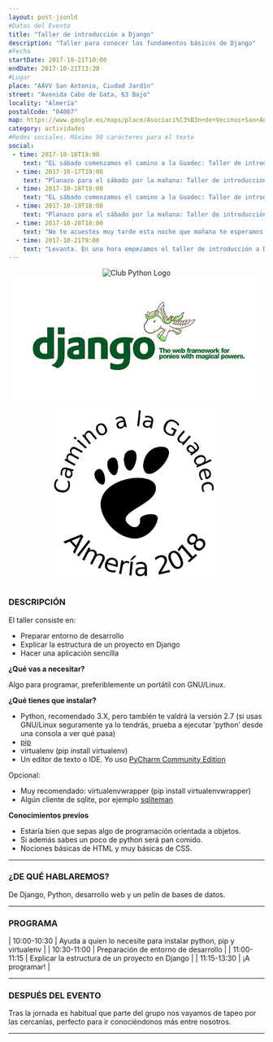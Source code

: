 ```yaml
---
layout: post-jsonld
#Datos del Evento
title: "Taller de introducción a Django"
description: "Taller para conocer los fundamentos básicos de Django"
#Fecha
startDate: 2017-10-21T10:00
endDate: 2017-10-21T13:30
#Lugar
place: "AAVV San Antonio, Ciudad Jardín"
street: "Avenida Cabo de Gata, 63 Bajo"
locality: "Almería"
postalCode: "04007"
map: https://www.google.es/maps/place/Asociaci%C3%B3n+de+Vecinos+San+Antonio+de+Ciudad+Jard%C3%ADn/@36.8308795,-2.4569515,17z/data=!3m1!4b1!4m5!3m4!1s0xd7a9df0b835fe2b:0xd030043efd14eaf0!8m2!3d36.8308795!4d-2.4547575
category: actividades
#Redes sociales. Máximo 90 carácteres para el texto
social:	
 - time: 2017-10-16T19:00
    text: "EL sábado comenzamos el camino a la Guadec: Taller de introducción a Django"
  - time: 2017-10-17T19:00
    text: "Planazo para el sábado por la mañana: Taller de introducción a Django"
  - time: 2017-10-18T19:00
    text: "EL sábado comenzamos el camino a la Guadec: Taller de introducción a Django"
  - time: 2017-10-19T18:00
    text: "Planazo para el sábado por la mañana: Taller de introducción a Django"
  - time: 2017-10-20T18:00
    text: "No te acuestes muy tarde esta noche que mañana te esperamos en el Taller de Django"
  - time: 2017-10-21T9:00
    text: "Levanta. En una hora empezamos el taller de introducción a Django"
---
```


<p align="center">
  <img src="/recursos/logo-club-python.png" alt="Club Python Logo" width="220px" />
  <img src="/recursos/2017-05-13/pony_magico.jpg" alt="Pony mágico" width="500px" />
  <img src="/recursos/CaminoGuadec/logo350.png" alt="Camino a la Guadec" width="350px" />
</p>


### DESCRIPCIÓN
El taller consiste en:

- Preparar entorno de desarrollo
- Explicar la estructura de un proyecto en Django
- Hacer una aplicación sencilla


**¿Qué vas a necesitar?**

Algo para programar, preferiblemente un portátil con GNU/Linux. 


**¿Qué tienes que instalar?**

- Python, recomendado 3.X, pero también te valdrá la versión 2.7 (si usas GNU/Linux seguramente ya lo tendrás, prueba a ejecutar ‘python’ desde una consola a ver qué pasa)
- [pip](https://pip.pypa.io/en/stable/)
- virtualenv (pip install virtualenv)
- Un editor de texto o IDE. Yo uso [PyCharm Community Edition](https://www.jetbrains.com/pycharm/)

Opcional: 

- Muy recomendado: virtualenvwrapper (pip install virtualenvwrapper)
- Algún cliente de sqlite, por ejemplo [sqliteman](http://sqliteman.yarpen.cz/)


**Conocimientos previos**

- Estaría bien que sepas algo de programación orientada a objetos. 
- Si además sabes un poco de python será pan comido.
- Nociones básicas de HTML y muy básicas de CSS.

---

### ¿DE QUÉ HABLAREMOS?

De Django, Python, desarrollo web y un pelín de bases de datos.

---


### PROGRAMA


| 10:00-10:30   | Ayuda a quien lo necesite para instalar python, pip y virtualenv |
| 10:30-11:00   | Preparación de entorno de desarrollo |
| 11:00-11:15 	| Explicar la estructura de un proyecto en Django |
| 11:15-13:30 	| ¡A programar! |

---



### DESPUÉS DEL EVENTO

Tras la jornada es habitual que parte del grupo nos vayamos de tapeo por las cercanías, perfecto para ir conociéndonos más entre nosotros.

---


